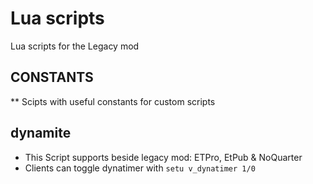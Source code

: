 Lua scripts
===========

Lua scripts for the Legacy mod


## CONSTANTS

** Scipts with useful constants for custom scripts


## dynamite

* This Script supports beside legacy mod: ETPro, EtPub & NoQuarter
* Clients can toggle dynatimer with `setu v_dynatimer 1/0`

